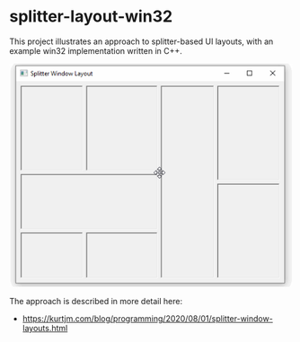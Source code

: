 # splitter-layout-win32

This project illustrates an approach to splitter-based UI layouts, with an example win32 implementation written in C++.

![image](resources/splitter-animated.gif)

The approach is described in more detail here:
* https://kurtjm.com/blog/programming/2020/08/01/splitter-window-layouts.html
